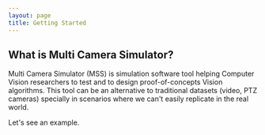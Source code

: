 ```yaml
---
layout: page
title: Getting Started
---
```




## What is Multi Camera Simulator?

Multi Camera Simulator (MSS) is simulation software  tool helping Computer Vision researchers to test and to design proof-of-concepts Vision algorithms. This tool can be an alternative to traditional datasets (video, PTZ cameras) specially in scenarios where we can't easily replicate in the real world. 

Let's see an example. 
